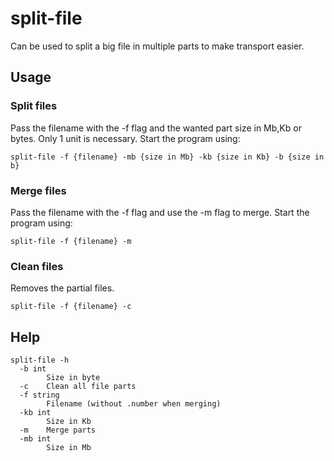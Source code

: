 # split-file

Can be used to split a big file in multiple parts to make transport easier.

## Usage
### Split files
Pass the filename with the -f flag and the wanted part size in Mb,Kb or bytes. Only 1 unit is necessary.
Start the program using:
```
split-file -f {filename} -mb {size in Mb} -kb {size in Kb} -b {size in b}
```

### Merge files
Pass the filename with the -f flag and use the -m flag to merge.
Start the program using:
```
split-file -f {filename} -m
```

### Clean files
Removes the partial files.
```
split-file -f {filename} -c
```

## Help
```
split-file -h
  -b int
        Size in byte
  -c    Clean all file parts
  -f string
        Filename (without .number when merging)
  -kb int
        Size in Kb
  -m    Merge parts
  -mb int
        Size in Mb
```